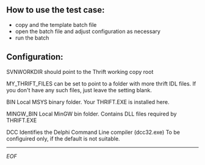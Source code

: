 How to use the test case:
----------------------------------------------
- copy and the template batch file
- open the batch file and adjust configuration as necessary
- run the batch


Configuration:
----------------------------------------------
SVNWORKDIR
should point to the Thrift working copy root

MY_THRIFT_FILES
can be set to point to a folder with more thrift IDL files.
If you don't have any such files, just leave the setting blank.

BIN
Local MSYS binary folder. Your THRIFT.EXE is installed here.

MINGW_BIN
Local MinGW bin folder. Contains DLL files required by THRIFT.EXE

DCC
Identifies the Delphi Command Line compiler (dcc32.exe)
To be configuired only, if the default is not suitable.

----------------------------------------------
*EOF*